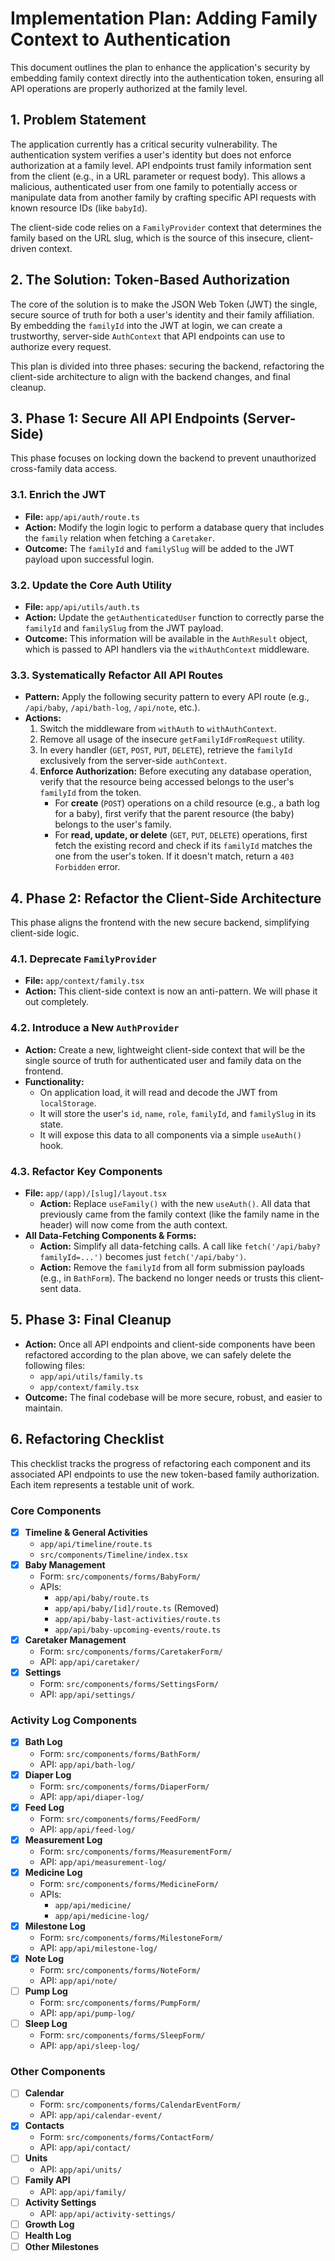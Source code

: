 # Implementation Plan: Adding Family Context to Authentication

This document outlines the plan to enhance the application's security by embedding family context directly into the authentication token, ensuring all API operations are properly authorized at the family level.

## 1. Problem Statement

The application currently has a critical security vulnerability. The authentication system verifies a user's identity but does not enforce authorization at a family level. API endpoints trust family information sent from the client (e.g., in a URL parameter or request body). This allows a malicious, authenticated user from one family to potentially access or manipulate data from another family by crafting specific API requests with known resource IDs (like `babyId`).

The client-side code relies on a `FamilyProvider` context that determines the family based on the URL slug, which is the source of this insecure, client-driven context.

## 2. The Solution: Token-Based Authorization

The core of the solution is to make the JSON Web Token (JWT) the single, secure source of truth for both a user's identity and their family affiliation. By embedding the `familyId` into the JWT at login, we can create a trustworthy, server-side `AuthContext` that API endpoints can use to authorize every request.

This plan is divided into three phases: securing the backend, refactoring the client-side architecture to align with the backend changes, and final cleanup.

## 3. Phase 1: Secure All API Endpoints (Server-Side)

This phase focuses on locking down the backend to prevent unauthorized cross-family data access.

### 3.1. Enrich the JWT
-   **File:** `app/api/auth/route.ts`
-   **Action:** Modify the login logic to perform a database query that includes the `family` relation when fetching a `Caretaker`.
-   **Outcome:** The `familyId` and `familySlug` will be added to the JWT payload upon successful login.

### 3.2. Update the Core Auth Utility
-   **File:** `app/api/utils/auth.ts`
-   **Action:** Update the `getAuthenticatedUser` function to correctly parse the `familyId` and `familySlug` from the JWT payload.
-   **Outcome:** This information will be available in the `AuthResult` object, which is passed to API handlers via the `withAuthContext` middleware.

### 3.3. Systematically Refactor All API Routes
-   **Pattern:** Apply the following security pattern to every API route (e.g., `/api/baby`, `/api/bath-log`, `/api/note`, etc.).
-   **Actions:**
    1.  Switch the middleware from `withAuth` to `withAuthContext`.
    2.  Remove all usage of the insecure `getFamilyIdFromRequest` utility.
    3.  In every handler (`GET`, `POST`, `PUT`, `DELETE`), retrieve the `familyId` exclusively from the server-side `authContext`.
    4.  **Enforce Authorization:** Before executing any database operation, verify that the resource being accessed belongs to the user's `familyId` from the token.
        -   For **create** (`POST`) operations on a child resource (e.g., a bath log for a baby), first verify that the parent resource (the baby) belongs to the user's family.
        -   For **read, update, or delete** (`GET`, `PUT`, `DELETE`) operations, first fetch the existing record and check if its `familyId` matches the one from the user's token. If it doesn't match, return a `403 Forbidden` error.

## 4. Phase 2: Refactor the Client-Side Architecture

This phase aligns the frontend with the new secure backend, simplifying client-side logic.

### 4.1. Deprecate `FamilyProvider`
-   **File:** `app/context/family.tsx`
-   **Action:** This client-side context is now an anti-pattern. We will phase it out completely.

### 4.2. Introduce a New `AuthProvider`
-   **Action:** Create a new, lightweight client-side context that will be the single source of truth for authenticated user and family data on the frontend.
-   **Functionality:**
    -   On application load, it will read and decode the JWT from `localStorage`.
    -   It will store the user's `id`, `name`, `role`, `familyId`, and `familySlug` in its state.
    -   It will expose this data to all components via a simple `useAuth()` hook.

### 4.3. Refactor Key Components
-   **File:** `app/(app)/[slug]/layout.tsx`
    -   **Action:** Replace `useFamily()` with the new `useAuth()`. All data that previously came from the family context (like the family name in the header) will now come from the auth context.
-   **All Data-Fetching Components & Forms:**
    -   **Action:** Simplify all data-fetching calls. A call like `fetch('/api/baby?familyId=...')` becomes just `fetch('/api/baby')`.
    -   **Action:** Remove the `familyId` from all form submission payloads (e.g., in `BathForm`). The backend no longer needs or trusts this client-sent data.

## 5. Phase 3: Final Cleanup

-   **Action:** Once all API endpoints and client-side components have been refactored according to the plan above, we can safely delete the following files:
    -   `app/api/utils/family.ts`
    -   `app/context/family.tsx`
-   **Outcome:** The final codebase will be more secure, robust, and easier to maintain.

## 6. Refactoring Checklist

This checklist tracks the progress of refactoring each component and its associated API endpoints to use the new token-based family authorization. Each item represents a testable unit of work.

### Core Components
- [x] **Timeline & General Activities**
    - `app/api/timeline/route.ts`
    - `src/components/Timeline/index.tsx`
- [x] **Baby Management**
    - Form: `src/components/forms/BabyForm/`
    - APIs:
        - `app/api/baby/route.ts`
        - `app/api/baby/[id]/route.ts` (Removed)
        - `app/api/baby-last-activities/route.ts`
        - `app/api/baby-upcoming-events/route.ts`
- [x] **Caretaker Management**
    - Form: `src/components/forms/CaretakerForm/`
    - API: `app/api/caretaker/`
- [x] **Settings**
    - Form: `src/components/forms/SettingsForm/`
    - API: `app/api/settings/`

### Activity Log Components
- [x] **Bath Log**
    - Form: `src/components/forms/BathForm/`
    - API: `app/api/bath-log/`
- [x] **Diaper Log**
    - Form: `src/components/forms/DiaperForm/`
    - API: `app/api/diaper-log/`
- [x] **Feed Log**
    - Form: `src/components/forms/FeedForm/`
    - API: `app/api/feed-log/`
- [x] **Measurement Log**
    - Form: `src/components/forms/MeasurementForm/`
    - API: `app/api/measurement-log/`
- [x] **Medicine Log**
    - Form: `src/components/forms/MedicineForm/`
    - APIs:
        - `app/api/medicine/`
        - `app/api/medicine-log/`
- [x] **Milestone Log**
    - Form: `src/components/forms/MilestoneForm/`
    - API: `app/api/milestone-log/`
- [x] **Note Log**
    - Form: `src/components/forms/NoteForm/`
    - API: `app/api/note/`
- [ ] **Pump Log**
    - Form: `src/components/forms/PumpForm/`
    - API: `app/api/pump-log/`
- [ ] **Sleep Log**
    - Form: `src/components/forms/SleepForm/`
    - API: `app/api/sleep-log/`

### Other Components
- [ ] **Calendar**
    - Form: `src/components/forms/CalendarEventForm/`
    - API: `app/api/calendar-event/`
- [x] **Contacts**
    - Form: `src/components/forms/ContactForm/`
    - API: `app/api/contact/`
- [ ] **Units**
    - API: `app/api/units/`
- [ ] **Family API**
    - API: `app/api/family/`
- [ ] **Activity Settings**
    - API: `app/api/activity-settings/`
- [ ] **Growth Log**
- [ ] **Health Log**
- [ ] **Other Milestones** 